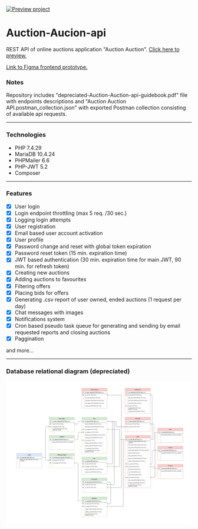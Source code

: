 [![Preview project](https://img.shields.io/static/v1?label=PHP&message=Preview&color=informational&style=flat&logo=php)][preview]

# Auction-Aucion-api

REST API of online auctions application "Auction Auction". [Click here to preview.][preview]

[Link to Figma frontend prototype.][figma_prototype]

[preview]: https://projekty.fullweb.net.pl/auction-auction-api
[figma_prototype]: https://www.figma.com/proto/ehLDQSnWFPYfzypYKI0fDk/Online-Auctions?scaling=min-zoom&page-id=0%3A1&starting-point-node-id=57%3A219&node-id=57%3A219

### Notes

Repository includes "depreciated-Auction-Auction-api-guidebook.pdf" file with endpoints descriptions and "Auction Auction API.postman_collection.json" with exported Postman collection consisting of available api requests.

---

### Technologies

- PHP 7.4.29
- MariaDB 10.4.24
- PHPMailer 6.6
- PHP-JWT 5.2
- Composer

---

### Features

- [x] User login
- [x] Login endpoint throttling (max 5 req. /30 sec.)
- [x] Logging login attempts
- [x] User registration
- [x] Email based user account activation
- [x] User profile
- [x] Password change and reset with global token expiration
- [x] Password reset token (15 min. expiration time)
- [x] JWT based authentication (30 min. expiration time for main JWT, 90 min. for refresh token)
- [x] Creating new auctions
- [x] Adding auctions to favourites
- [x] Filtering offers
- [x] Placing bids for offers
- [x] Generating .csv report of user owned, ended auctions (1 request per day)
- [x] Chat messages with images
- [x] Notifications system
- [x] Cron based pseudo task queue for generating and sending by email requested reports and closing auctions
- [x] Paggination

and more...

---

### Database relational diagram (depreciated)

![Auction Auction database diagram](/images/depreciated_auction-auction_db_diagram.png)
